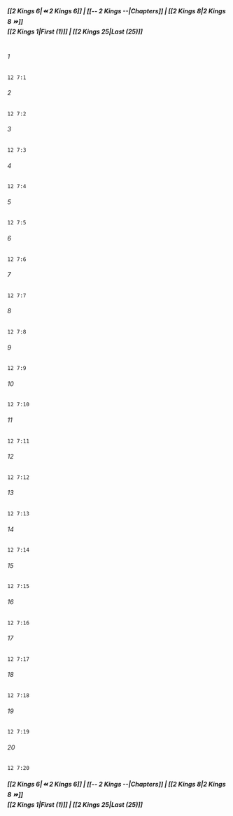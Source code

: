 
##### **[[2 Kings 6|⏪ 2 Kings 6]] | [[-- 2 Kings --|Chapters]] | [[2 Kings 8|2 Kings 8 ⏩]]**<br>**[[2 Kings 1|First (1)]] | [[2 Kings 25|Last (25)]]**<br><br>

###### 1
``` verse
12 7:1
```
###### 2
``` verse
12 7:2
```
###### 3
``` verse
12 7:3
```
###### 4
``` verse
12 7:4
```
###### 5
``` verse
12 7:5
```
###### 6
``` verse
12 7:6
```
###### 7
``` verse
12 7:7
```
###### 8
``` verse
12 7:8
```
###### 9
``` verse
12 7:9
```
###### 10
``` verse
12 7:10
```
###### 11
``` verse
12 7:11
```
###### 12
``` verse
12 7:12
```
###### 13
``` verse
12 7:13
```
###### 14
``` verse
12 7:14
```
###### 15
``` verse
12 7:15
```
###### 16
``` verse
12 7:16
```
###### 17
``` verse
12 7:17
```
###### 18
``` verse
12 7:18
```
###### 19
``` verse
12 7:19
```
###### 20
``` verse
12 7:20
```

##### **[[2 Kings 6|⏪ 2 Kings 6]] | [[-- 2 Kings --|Chapters]] | [[2 Kings 8|2 Kings 8 ⏩]]**<br>**[[2 Kings 1|First (1)]] | [[2 Kings 25|Last (25)]]**
